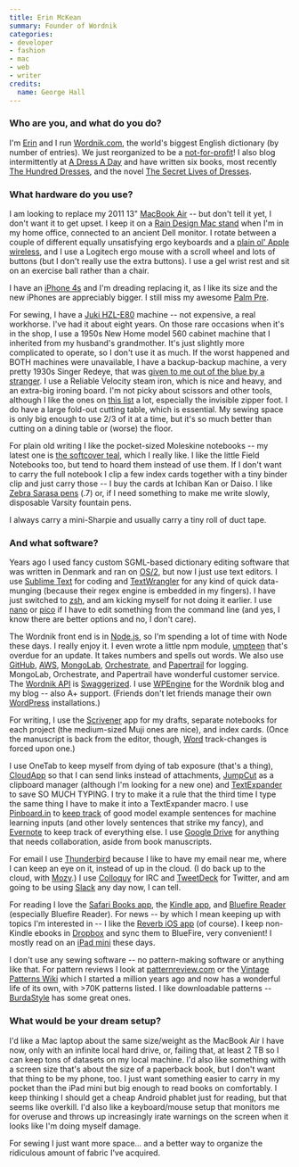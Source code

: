 ```yaml
---
title: Erin McKean
summary: Founder of Wordnik
categories:
- developer
- fashion
- mac
- web
- writer
credits:
  name: George Hall
---
```


### Who are you, and what do you do?

I'm [Erin](http://www.twitter.com/emckean/ "Erin's Twitter account.") and I run [Wordnik.com][wordnik], the world's biggest English dictionary (by number of entries). We just reorganized to be a [not-for-profit](http://blog.wordnik.com/wordnik-is-becoming-a-not-for-profit/ "Erin's post about Wordnik becoming a non-profit.")! I also blog intermittently at [A Dress A Day](http://www.dressaday.com/ "Erin's dress weblog.") and have written six books, most recently [The Hundred Dresses](http://www.amazon.com/Hundred-Dresses-Mckean-Erin/dp/1408190508 "Erin's book about iconic dresses."), and the novel [The Secret Lives of Dresses](http://www.amazon.com/Secret-Lives-Dresses-Erin-McKean/dp/044655572X "Erin's novel.").

### What hardware do you use?

I am looking to replace my 2011 13" [MacBook Air][macbook-air] -- but don't tell it yet, I don't want it to get upset. I keep it on a [Rain Design Mac stand][mstand] when I'm in my home office, connected to an ancient Dell monitor. I rotate between a couple of different equally unsatisfying ergo keyboards and a [plain ol' Apple wireless][keyboard], and I use a Logitech ergo mouse with a scroll wheel and lots of buttons (but I don't really use the extra buttons). I use a gel wrist rest and sit on an exercise ball rather than a chair.

I have an [iPhone 4s][iphone-4s] and I'm dreading replacing it, as I like its size and the new iPhones are appreciably bigger. I still miss my awesome [Palm Pre][pre].

For sewing, I have a [Juki HZL-E80][hzl-e80] machine -- not expensive, a real workhorse. I've had it about eight years. On those rare occasions when it's in the shop, I use a 1950s New Home model 560 cabinet machine that I inherited from my husband's grandmother. It's just slightly more complicated to operate, so I don't use it as much. If the worst happened and BOTH machines were unavailable, I have a backup-backup machine, a very pretty 1930s Singer Redeye, that was [given to me out of the blue by a stranger](http://dressaday.com/2006/12/11/santa-drives-a-black-mini-cooper/ "Erin's post about receiving her Singer sewing machine."). I use a Reliable Velocity steam iron, which is nice and heavy, and an extra-big ironing board. I'm not picky about scissors and other tools, although I like the ones on [this list](http://dressaday.com/2012/10/29/five-sewing-tools-i-use-all-the-time/ "Erin's list of sewing tools.") a lot, especially the invisible zipper foot. I do have a large fold-out cutting table, which is essential. My sewing space is only big enough to use 2/3 of it at a time, but it's so much better than cutting on a dining table or (worse) the floor.

For plain old writing I like the pocket-sized Moleskine notebooks -- my latest one is [the softcover teal](https://www.flickr.com/photos/esperbot/16070016483/ "Erin's photo of her Moleskine."), which I really like. I like the little Field Notebooks too, but tend to hoard them instead of use them. If I don't want to carry the full notebook I clip a few index cards together with a tiny binder clip and just carry those -- I buy the cards at Ichiban Kan or Daiso. I like [Zebra Sarasa pens][sarasa] (.7) or, if I need something to make me write slowly, disposable Varsity fountain pens.

I always carry a mini-Sharpie and usually carry a tiny roll of duct tape.

### And what software?

Years ago I used fancy custom SGML-based dictionary editing software that was written in Denmark and ran on [OS/2][os-2], but now I just use text editors. I use [Sublime Text][sublime-text] for coding and [TextWrangler][] for any kind of quick data-munging (because their regex engine is embedded in my fingers). I have just switched to [zsh][], and am kicking myself for not doing it earlier. I use [nano][] or [pico][] if I have to edit something from the command line (and yes, I know there are better options and no, I don't care).

The Wordnik front end is in [Node.js][node.js], so I'm spending a lot of time with Node these days. I really enjoy it. I even wrote a little npm module, [umpteen][] that's overdue for an update. It takes numbers and spells out words. We also use [GitHub][], [AWS][], [MongoLab][], [Orchestrate][], and [Papertrail][] for logging. MongoLab, Orchestrate, and Papertrail have wonderful customer service. The [Wordnik API](https://developer.wordnik.com/ "The Wordnik API.") is [Swaggerized][swagger]. I use [WPEngine][] for the Wordnik blog and my blog -- also A+ support. (Friends don't let friends manage their own [WordPress][] installations.)

For writing, I use the [Scrivener][] app for my drafts, separate notebooks for each project (the medium-sized Muji ones are nice), and index cards. (Once the manuscript is back from the editor, though, [Word][] track-changes is forced upon one.)

I use OneTab to keep myself from dying of tab exposure (that's a thing), [CloudApp][] so that I can send links instead of attachments, [JumpCut][] as a clipboard manager (although I'm looking for a new one) and [TextExpander][] to save SO MUCH TYPING. I try to make it a rule that the third time I type the same thing I have to make it into a TextExpander macro. I use [Pinboard.in][pinboard] to [keep track](https://pinboard.in/u:esperluette "Erin's Pinboard account.") of good model example sentences for machine learning inputs (and other lovely sentences that strike my fancy), and [Evernote][] to keep track of everything else. I use [Google Drive][google-drive] for anything that needs collaboration, aside from book manuscripts.

For email I use [Thunderbird][] because I like to have my email near me, where I can keep an eye on it, instead of up in the cloud. (I do back up to the cloud, with [Mozy][].) I use [Colloquy][] for IRC and [TweetDeck][] for Twitter, and am going to be using [Slack][] any day now, I can tell.

For reading I love the [Safari Books app][safari-queue-ios], the [Kindle app][kindle-ios], and [Bluefire Reader][bluefire-reader-ios] (especially Bluefire Reader). For news -- by which I mean keeping up with topics I'm interested in -- I like the [Reverb iOS app][reverb-ios] (of course). I keep non-Kindle ebooks in [Dropbox][] and sync them to BlueFire, very convenient! I mostly read on an [iPad mini][ipad-mini] these days.

I don't use any sewing software -- no pattern-making software or anything like that. For pattern reviews I look at [patternreview.com](http://patternReview.com/ "A sewing pattern website.") or the [Vintage Patterns Wiki](http://vintagepatterns.wikia.com/wiki/Main_Page "Erin's vintage sewing patterns wiki.") which I started a million years ago and now has a wonderful life of its own, with >70K patterns listed. I like downloadable patterns -- [BurdaStyle](http://www.burdastyle.com/ "A sewing community website.") has some great ones.

### What would be your dream setup?

I'd like a Mac laptop about the same size/weight as the MacBook Air I have now, only with an infinite local hard drive, or, failing that, at least 2 TB so I can keep tons of datasets on my local machine. I'd also like something with a screen size that's about the size of a paperback book, but I don't want that thing to be my phone, too. I just want something easier to carry in my pocket than the iPad mini but big enough to read books on comfortably. I keep thinking I should get a cheap Android phablet just for reading, but that seems like overkill. I'd also like a keyboard/mouse setup that monitors me for overuse and throws up increasingly irate warnings on the screen when it looks like I'm doing myself damage.

For sewing I just want more space... and a better way to organize the ridiculous amount of fabric I've acquired.

[ipad-mini]: https://www.apple.com/ipad-mini/ "A 7.9 inch tablet device."
[iphone-4s]: https://en.wikipedia.org/wiki/IPhone_4S "A smartphone."
[sarasa]: https://www.amazon.com/Zebra-Sarasa-Retractable-Medium-Point/dp/B00006JNIF "A retractable ink pen."
[hzl-e80]: https://www.amazon.com/JUKI-HZL-E80-Computerized-Sewing-Machine/dp/B002NQQK3U/ "A computerised sewing machine."
[macbook-air]: https://www.apple.com/macbook-air/ "A very thin laptop."
[mstand]: http://www.raindesigninc.com/mstand.html "A laptop stand."
[keyboard]: https://www.apple.com/keyboard/ "The keyboard."
[pre]: https://en.wikipedia.org/wiki/Palm_Pre "A webOS-based smartphone."
[pico]: http://www.supertalent.com/products/stt_usb_detail.php?type=Pico "A physically tiny USB drive."
[reverb-ios]: https://itunes.apple.com/app/id602336025 "A personalised news app."
[umpteen]: https://www.npmjs.com/package/umpteen "A node package for spelling out numbers with words."
[node.js]: https://nodejs.org/en/ "A Javascript application platform."
[nano]: https://www.nano-editor.org/ "A command-line text editor."
[google-drive]: https://drive.google.com/ "A cloud storage service."
[github]: https://github.com/ "A Git code repository service."
[zsh]: http://www.zsh.org/ "An interactive shell and scripting language."
[thunderbird]: https://www.mozilla.org/en-US/thunderbird/ "An open-source cross-platform mail client."
[textwrangler]: http://www.barebones.com/products/textwrangler/ "A free, powerful text editor for the Mac."
[tweetdeck]: https://about.twitter.com/products/tweetdeck "A multi-column Twitter client."
[textexpander]: https://smilesoftware.com/textexpander "A Mac app for adding custom abbreviations for often-used text."
[sublime-text]: http://www.sublimetext.com/ "A coder's text editor."
[swagger]: https://swagger.io/ "An API framework service."
[safari-queue-ios]: https://itunes.apple.com/us/app/safari-to-go/id881697395 "A client app for the book service."
[slack]: https://slack.com/ "A collaboration service."
[scrivener]: http://literatureandlatte.com/scrivener.php "A Mac text editor aimed at writers."
[aws]: https://aws.amazon.com/ "Amazon's web service platforms."
[os-2]: https://en.wikipedia.org/wiki/OS/2 "An older OS for PCs."
[orchestrate]: https://orchestrate.io/ "A hosted database service."
[mongolab]: https://mlab.com/ "A hosted MongoDB service."
[mozy]: https://mozy.com/ "An online backup solution."
[jumpcut]: http://jumpcut.sourceforge.net/ "A clipboard buffer for Mac OS X."
[cloudapp]: https://www.getcloudapp.com/ "A cloud-based file sharing menubar app for Mac OS X."
[colloquy]: http://colloquy.info/ "An IRC client for the Mac."
[dropbox]: https://www.dropbox.com/ "Online syncing and storage."
[evernote]: https://evernote.com/ "Online software for capturing notes."
[bluefire-reader-ios]: https://itunes.apple.com/us/app/bluefire-reader/id394275498 "An ebook reader app."
[kindle-ios]: https://itunes.apple.com/gb/app/kindle/id302584613 "An iPhone app for accessing Kindle content from Amazon."
[papertrail]: https://papertrailapp.com/ "A hosted logging service."
[pinboard]: http://pinboard.in/ "A bookmarking web service."
[wpengine]: https://wpengine.com/ "A hosted WordPress service."
[wordpress]: https://wordpress.com/ "Weblog publishing software."
[word]: https://products.office.com/en-us/word "A document editor."
[wordnik]: https://www.wordnik.com/ "An online English dictionary."
